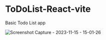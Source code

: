 # ToDoList-React-vite
Basic Todo List app


![Screenshot Capture - 2023-11-15 - 15-01-26](https://github.com/krutarth-dev/ToDoList-React-vite/assets/52596504/f4906668-0e22-4908-acaf-87cbfcc500e0)
